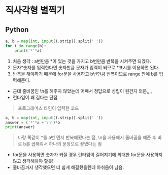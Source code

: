 # 직사각형 별찍기
## Python
```python
a, b = map(int, input().strip().split(' '))
for i in range(b):
    print('*'*a)
```
1. 처음 생각 : a번만큼 *이 있는 것을 가지고 b번만큼 반복을 시켜주면 되겠다.
2. 문자*숫자를 입력한다면 숫자만큼 문자가 입력이 되므로 *표시를 이용하면 된다.
3. 반복을 해야하기 때문에 for문을 사용하고 b번만큼 반복이므로 range 안에 b를 입력해준다.
- 근데 줄바꿈인 \n를 해주지 않았는데 어째서 정답으로 성립이 된건지 의문,,,,
- 런타임이 꽤 길다는 단점

> 프로그래머스 타인이 입력한 코드
```python
a, b = map(int, input().strip().split(' '))
answer = ('*'*a +'\n')*b
print(answer)
```
> 나랑 똑같이 *를 a번 먼저 반복해줬다는 점, \n을 사용해서 줄바꿈을 해준 후 바로 b를 곱해줘서 하나의 문장으로 끝냈다는 점

- for문을 사용하면 숫자가 커질 경우 런타임이 길어지기에 최대한 for문을 사용하지 않고 생각해봐야 할듯!
- 줄바꿈까지 생각했으면 더 쉽게 해결했을텐데 아쉬움이 남음.
